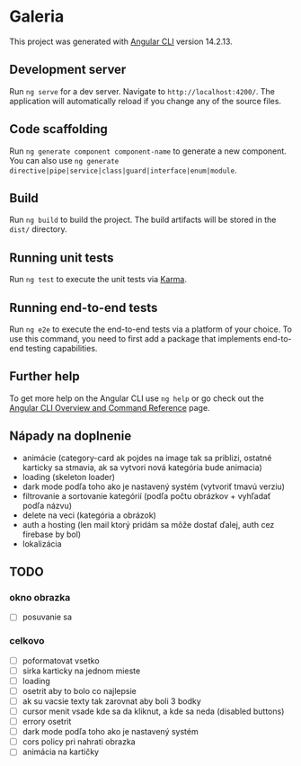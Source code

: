 # Galeria

This project was generated with [Angular CLI](https://github.com/angular/angular-cli) version 14.2.13.

## Development server

Run `ng serve` for a dev server. Navigate to `http://localhost:4200/`. The application will automatically reload if you change any of the source files.

## Code scaffolding

Run `ng generate component component-name` to generate a new component. You can also use `ng generate directive|pipe|service|class|guard|interface|enum|module`.

## Build

Run `ng build` to build the project. The build artifacts will be stored in the `dist/` directory.

## Running unit tests

Run `ng test` to execute the unit tests via [Karma](https://karma-runner.github.io).

## Running end-to-end tests

Run `ng e2e` to execute the end-to-end tests via a platform of your choice. To use this command, you need to first add a package that implements end-to-end testing capabilities.

## Further help

To get more help on the Angular CLI use `ng help` or go check out the [Angular CLI Overview and Command Reference](https://angular.io/cli) page.

## Nápady na doplnenie

- animácie (category-card ak pojdes na image tak sa priblizi, ostatné karticky sa stmavia, ak sa vytvori nová kategória bude animacia)
- loading (skeleton loader)
- dark mode podľa toho ako je nastavený systém (vytvoriť tmavú verziu)
- filtrovanie a sortovanie kategórií (podľa počtu obrázkov + vyhľadať podľa názvu)
- delete na veci (kategória a obrázok)
- auth a hosting (len mail ktorý pridám sa môže dostať ďalej, auth cez firebase by bol)
- lokalizácia

## TODO

 
### okno obrazka

- [ ]  posuvanie sa



### celkovo

- [ ] poformatovat vsetko
- [ ] sirka karticky na jednom mieste
- [ ] loading
- [ ] osetrit aby to bolo co najlepsie 
- [ ] ak su vacsie texty tak zarovnat aby boli 3 bodky
- [ ] cursor menit vsade kde sa da kliknut, a kde sa neda (disabled buttons)
- [ ] errory osetrit
- [ ] dark mode podľa toho ako je nastavený systém
- [ ] cors policy pri nahrati obrazka
- [ ] animácia na kartičky
